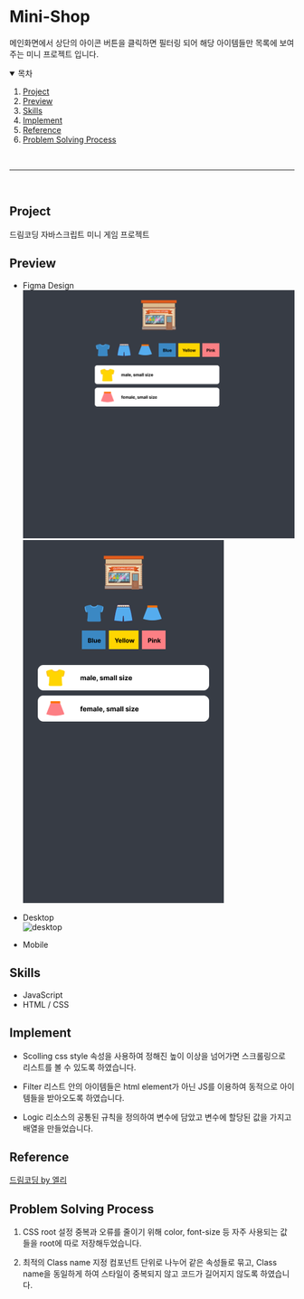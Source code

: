 # Mini-Shop

메인화면에서 상단의 아이콘 버튼을 클릭하면 필터링 되어 해당 아이템들만 목록에 보여주는 미니 프로젝트 입니다.</br>

<details open="open">
  <summary>목차</summary>
  <ol>
    <li><a href="#project">Project</a></li>
    <li><a href="#preview">Preview</a></li>
    <li><a href="#skills">Skills</a></li>
    <li><a href="#implement">Implement</a></li>
    <li><a href="#reference">Reference</a></li>
    <li><a href="#problem-solving-process">Problem Solving Process</a></li>
  </ol>
</details>
</br>

---

</br>

## Project

드림코딩 자바스크립트 미니 게임 프로젝트</br>

## Preview

- Figma Design</br>
  <img src="./imgs/imgs/desktop_figma.png" alt="desktop design" />
  </br>
  <img src="./imgs/imgs/mobile_figma.png" alt="mobile design" />

- Desktop</br>
  ![desktop](https://user-images.githubusercontent.com/90603357/186694221-e0084df8-a539-48a8-b63b-7be0fc586906.gif)
- Mobile</br>

## Skills

- JavaScript
- HTML / CSS

## Implement

- Scolling
  css style 속성을 사용하여 정해진 높이 이상을 넘어가면 스크롤링으로 리스트를 볼 수 있도록 하였습니다.

- Filter
  리스트 안의 아이템들은 html element가 아닌 JS를 이용하여 동적으로 아이템들을 받아오도록 하였습니다.

- Logic
  리소스의 공통된 규칙을 정의하여 변수에 담았고 변수에 할당된 값을 가지고 배열을 만들었습니다.

## Reference

<a href="https://www.youtube.com/watch?v=We2Kv1HMGvc&list=PLv2d7VI9OotTVOL4QmPfvJWPJvkmv6h-2&index=21">드림코딩 by 엘리</a>

## Problem Solving Process

1. CSS root 설정
   중복과 오류를 줄이기 위해 color, font-size 등 자주 사용되는 값들을 root에 따로 저장해두었습니다.

2. 최적의 Class name 지정
   컴포넌트 단위로 나누어 같은 속성들로 묶고, Class name을 동일하게 하여 스타일이 중복되지 않고 코드가 길어지지 않도록 하였습니다.
